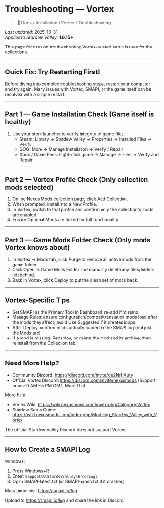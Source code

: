 # Troubleshooting — Vortex

> 📂 Docs / Installation / Vortex / Troubleshooting

*Last updated:* 2025-10-31  
*Applies to Stardew Valley:* **1.6.15+**

This page focuses on troubleshooting Vortex-related setup issues for the collections.

---

## Quick Fix: Try Restarting First!

Before diving into complex troubleshooting steps, restart your computer and try again. Many issues with Vortex, SMAPI, or the game itself can be resolved with a simple restart.

---

## Part 1 — Game Installation Check (Game itself is healthy)

1. Use your store launcher to verify integrity of game files:
   - Steam: Library → Stardew Valley → Properties → Installed Files → Verify  
   - GOG: More → Manage Installation → Verify / Repair  
   - Xbox / Game Pass: Right-click game → Manage → Files → Verify and Repair

---

## Part 2 — Vortex Profile Check (Only collection mods selected)

1. On the Nexus Mods collection page, click Add Collection.
2. When prompted, install into a New Profile.
3. In Vortex, switch to that profile and confirm only the collection's mods are enabled.
4. Ensure Optional Mods are ticked for full functionality.

---

## Part 3 — Game Mods Folder Check (Only mods Vortex knows about)

1. In Vortex → Mods tab, click Purge to remove all active mods from the game folder.
2. Click Open → Game Mods Folder and manually delete any files/folders left behind.
3. Back in Vortex, click Deploy to put the clean set of mods back.

---

## Vortex-Specific Tips

- Set SMAPI as the Primary Tool in Dashboard; re-add if missing.  
- Manage Rules: ensure configuration/compat/translation mods load after the mods they affect; avoid Use Suggested if it creates loops.  
- After Deploy, confirm mods actually loaded in the SMAPI log (not just the Mods tab).  
- If a mod is missing: Redeploy, or delete the mod and its archive, then reinstall from the Collection tab.

---

## Need More Help?
- Community Discord: https://discord.com/invite/de2NrHXuty  
- Official Vortex Discord: https://discord.com/invite/nexusmods (Support hours: 9 AM – 5 PM GMT, Mon–Thu)

More help:  
- Vortex Wiki: https://wiki.nexusmods.com/index.php/Category:Vortex  
- Stardew Setup Guide: https://wiki.nexusmods.com/index.php/Modding_Stardew_Valley_with_Vortex

The official Stardew Valley Discord does not support Vortex.

---

## How to Create a SMAPI Log

Windows:
1. Press Windows+R  
2. Enter: `%appdata%\StardewValley\ErrorLogs`  
3. Open SMAPI-latest.txt (or SMAPI-crash.txt if it crashed)

Mac/Linux: visit https://smapi.io/log

Upload to https://smapi.io/log and share the link in Discord.

